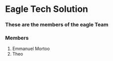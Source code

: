 # Eagle Tech Solution 

### These are the members of the eagle Team 
### Members
1. Emmanuel Mortoo
2. Theo 

